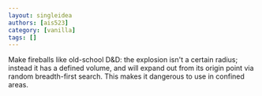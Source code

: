 ```yaml
---
layout: singleidea
authors: [ais523]
category: [vanilla]
tags: []
---
```

Make fireballs like old-school D&amp;D: the explosion isn't a certain radius; instead it has a defined volume, and will expand out from its origin point via random breadth-first search. This makes it dangerous to use in confined areas.
